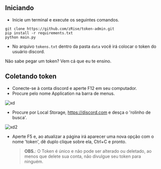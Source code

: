 ## Iniciando

- Inicie um terminal e execute os seguintes comandos.

```
git clone https://github.com/zRise/token-admin.git
pip install -r requirements.txt
python main.py
```

- No arquivo `tokens.txt` dentro da pasta `data` você irá colocar o token do usuário discord.

Não sabe pegar um token? Vem cá que eu te ensino.
## Coletando token

- Conecte-se à conta discord e aperte F12 em seu computador.
- Procure pelo nome Application na barra de menus.

![xd](https://media.discordapp.net/attachments/844281652264173598/984233156104302592/unknown.png)

- Procure por Local Storage, https://discord.com e desça o 'rolinho de busca'.

![xd2](https://media.discordapp.net/attachments/844281652264173598/984233533344190515/unknown.png)

- Aperte F5 e, ao atualizar a página irá aparecer uma nova opção com o nome 'token', dê duplo clique sobre ela, Ctrl+C e pronto.
    > **OBS.**: O Token é único e não pode ser alterado ou deletado, ao menos que delete sua conta, não divulgue seu token para ninguém.
